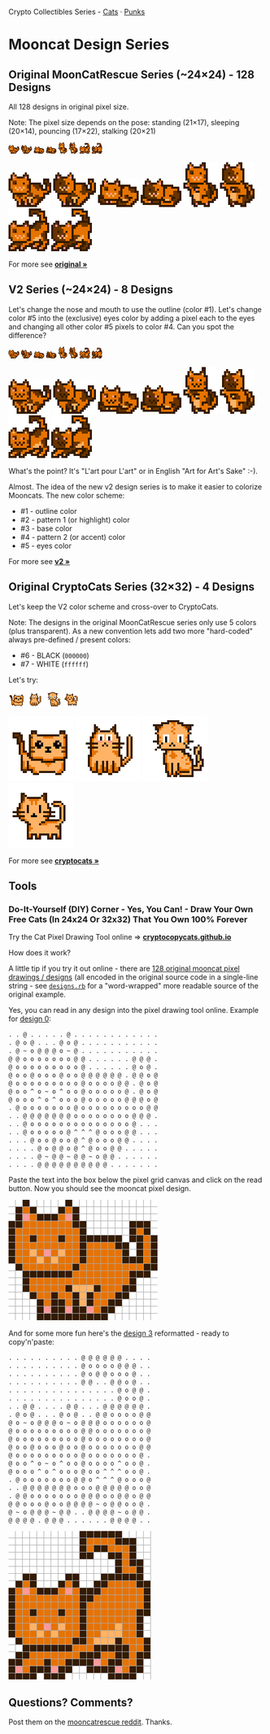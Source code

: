 Crypto Collectibles Series -
[Cats](https://github.com/cryptocopycats/design.mooncats) ·
[Punks](https://github.com/cryptopunksnotdead/design.punks)



# Mooncat Design Series

## Original MoonCatRescue Series (~24×24) - 128 Designs

All 128 designs in original pixel size.

Note: The pixel size depends on the pose:
standing (21×17), sleeping (20×14), pouncing (17×22), stalking (20×21)

![](i/original-008.png)
![](i/original-012.png)
![](i/original-009.png)
![](i/original-013.png)
![](i/original-010.png)
![](i/original-014.png)
![](i/original-011.png)
![](i/original-015.png)

![](i/original-008x4.png)
![](i/original-012x4.png)
![](i/original-009x4.png)
![](i/original-013x4.png)
![](i/original-010x4.png)
![](i/original-014x4.png)
![](i/original-011x4.png)
![](i/original-015x4.png)

For more see [**original »**](original)



## V2 Series (~24×24) -  8 Designs

Let's change the nose and mouth to use the outline (color #1).
Let's change color #5 into the (exclusive) eyes color
by adding a pixel each to the eyes
and changing all other color #5 pixels to color #4.
Can you spot the difference?

![](i/v2-008.png)
![](i/v2-012.png)
![](i/v2-009.png)
![](i/v2-013.png)
![](i/v2-010.png)
![](i/v2-014.png)
![](i/v2-011.png)
![](i/v2-015.png)

![](i/v2-008x4.png)
![](i/v2-012x4.png)
![](i/v2-009x4.png)
![](i/v2-013x4.png)
![](i/v2-010x4.png)
![](i/v2-014x4.png)
![](i/v2-011x4.png)
![](i/v2-015x4.png)


What's the point?
It's "L'art pour L'art" or in English "Art for Art's Sake" :-).

Almost. The idea of the new v2 design series is to make
it easier to colorize Mooncats. The new color scheme:

- #1 - outline color
- #2 - pattern 1 (or highlight) color
- #3 - base color
- #4 - pattern 2 (or accent) color
- #5 - eyes color

For more see [**v2 »**](v2)



## Original CryptoCats Series (32×32) - 4 Designs

Let's keep the V2 color scheme
and cross-over to CryptoCats.

Note: The designs in the original MoonCatRescue series
only use 5 colors (plus transparent).
As a new convention lets add two more "hard-coded" always pre-defined / present colors:

- #6 - BLACK (`000000`)
- #7 - WHITE (`ffffff`)

Let's try:

![](i/cryptocats-000.png)
![](i/cryptocats-001.png)
![](i/cryptocats-002.png)
![](i/cryptocats-003.png)

![](i/cryptocats-000x4.png)
![](i/cryptocats-001x4.png)
![](i/cryptocats-002x4.png)
![](i/cryptocats-003x4.png)

For more see [**cryptocats »**](cryptocats)






## Tools

###  Do-It-Yourself (DIY) Corner - Yes, You Can! - Draw Your Own Free Cats (In 24x24 Or 32x32) That You Own 100% Forever


Try the Cat Pixel Drawing Tool online
=> [**cryptocopycats.github.io**](https://cryptocopycats.github.io/)

How does it work?

A little tip if you try it out online - there are [128 original mooncat pixel drawings / designs](https://github.com/cryptocopycats/awesome-mooncatrescue-bubble/blob/master/DESIGNS.md)
(all encoded in the original source code in a single-line string - see [`designs.rb`](https://raw.githubusercontent.com/cryptocopycats/mooncats/master/mooncats/lib/mooncats/designs.rb) for a "word-wrapped" more readable
source of the original example.

Yes, you can read in any design into the pixel drawing tool online.
Example for [design 0](original/000.txt):


```
. . @ . . . . . @ . . . . . . . . . . . .
. @ o @ . . . @ o @ . . . . . . . . . . .
. @ ~ o @ @ @ o ~ @ . . . . . . . . . . .
@ @ o o o o o o o @ @ . . . . . . @ @ @ .
@ o o o o o o o o o @ . . . . . . @ o @ .
@ o o @ o o o @ o o @ @ @ @ @ @ . @ @ o @
@ o o o o o o o o o @ o o o o @ @ . @ o @
@ o o ^ o ~ o ^ o o @ o o o o o @ . @ o @
@ o o o ^ o ^ o o o @ o o o o o @ @ @ o @
. @ o o o o o o o @ o o o o o o o o o @ @
. . @ @ @ @ @ @ @ o o o o o o o o @ @ @ .
. . @ o o o o o o o o o o o o o o @ . . .
. . @ o o o o o @ ^ ^ ^ @ o o o @ @ . . .
. . . @ o o @ o o @ ^ @ o o o @ @ . . . .
. . . . @ o @ @ o @ ^ @ o o @ @ . . . . .
. . . . @ ~ @ @ ~ @ @ ~ o @ @ . . . . . .
. . . . @ @ @ @ @ @ @ @ @ @ . . . . . . .
```

Paste the text into the box below the pixel grid canvas and click on the read button.
Now you should see the mooncat pixel design.


![](https://github.com/cryptocopycats/awesome-mooncatrescue-bubble/raw/master/i/pixel-design-000.png)


And for some more fun here's the [design 3](original/003.txt) reformatted - ready to copy'n'paste:

```
. . . . . . . . . . @ @ @ @ @ @ . . . .
. . . . . . . . . . @ o o o o @ @ @ . .
. . . . . . . . . . @ o @ @ o o o @ . .
. . . . . . . . . . @ @ . . @ @ o @ . .
. . . . . . . . . . . . . . . @ o @ @ .
. . . . . . . . . . . . . . . @ o o @ .
. . @ @ . . . . @ @ . . . @ @ @ @ @ @ .
. @ o @ . . . @ o @ . . @ @ o o o o @ @
@ o ~ o @ @ @ o ~ o @ @ @ o o o o o o @
@ o o o o o o o o o @ @ o o o o o o o @
@ o o o o o o o o o @ o o o o o o o o @
@ o o @ o o o @ o o @ o o o o o o o @ @
@ o o o o o o o o o @ o o o o o o o @ .
@ o o ^ o ~ o ^ o o @ o o o o ^ o o @ .
@ o o o ^ o ^ o o o @ o o ^ ^ ^ o o @ .
. @ o o o o o o o @ @ o ^ ^ ^ @ o o o @
. . @ @ @ @ @ @ @ o o o @ @ @ @ @ o o @
. @ @ o o o o o o o @ @ @ o o @ @ o @ @
@ @ o o o @ o o @ @ @ @ ~ o @ @ o o @ .
@ ~ o @ @ @ ~ @ @ . . @ @ @ @ ~ o @ @ .
@ @ @ @ . @ @ @ . . . . . . @ @ @ @ . .
```

![](https://github.com/cryptocopycats/awesome-mooncatrescue-bubble/raw/master/i/pixel-design-003.png)



## Questions? Comments?

Post them on the [mooncatrescue reddit](https://old.reddit.com/r/mooncatrescue). Thanks.

